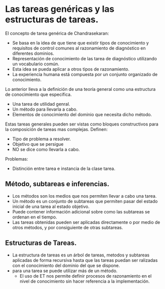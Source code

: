 
# Las tareas genéricas y las estructuras de tareas.
El concepto de tarea genérica de Chandrasekaran:
- Se basa en la idea de que tiene que existir tipos de conocimiento y requisitos de control comunes al razonamiento de diagnóstico en diferentes dominios.
- Representación de conocimiento de las tarea de diagnóstico utilizando un vocabulario común.
- Esta idea se pueda aplicar a otros tipos de razonamiento.
- La experiencia humana está compuesta por un conjunto organizado de conocimiento.

Lo anterior lleva a la definición de una teoría general como una estructura de conocimiento que especifica.
- Una tarea de utilidad genral.
- Un método para llevarla a cabo.
- Elementos de conocimiento del dominio que necesita dicho método.

Estas tareas generales pueden ser vistas como bloques constructivos para la composición de tareas mas complejas. Definen:
- Tipo de problema a resolver.
- Objetivo que se persigue
- NO se dice como llevarla a cabo.

Problemas:
- Distinción entre tarea e instancia de la clase tarea.
## Método, subtareas e inferencias.
- Los métodos son los medios que nos permiten llevar a cabo una tarea.
- Un método es un conjunto de subtareas que permiten pasar del estado inicial de una tarea al estado objetivo.
- Puede contener información adicional sobre como las subtareas se ordenan en el tiempo.
- Las tareas obtenidas pueden ser aplicadas directamente o por medio de otros métodos, y por consiguiente de otras subtareas.

## Estructuras de Tareas.
- La estructura de tareas es un árbol de tareas, metodos y subtareas aplicadas de forma recursiva hasta que las tareas puedan ser ralizadas con el 
conocimiento del dominio del que se dispone.
- para una tarea se puede utilizar más de un método.
  - El uso de ET nos permite definir procesos de razonamiento en el nivel de conocimiento sin hacer referencia a la implementación.
